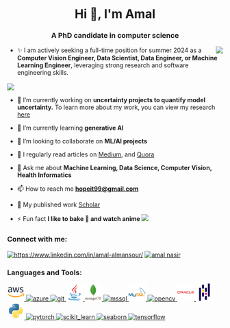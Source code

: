 <h1 align="center">Hi 👋, I'm Amal </h1>
<h3 align="center">A PhD candidate in computer science </h3>

<img align="right" src="https://user-images.githubusercontent.com/74038190/216654112-f34391b7-72e0-4053-8849-30dcaeaa1aaa.gif">

-  ✨ I am actively seeking a full-time position for summer 2024 as a **Computer Vision Engineer, Data Scientist, Data Engineer, or Machine Learning Engineer**, leveraging strong research and software engineering skills.
<img align="center" src="https://github.com/Anmol-Baranwal/Cool-GIFs-For-GitHub/assets/74038190/95185e07-8f10-47db-85ae-b11c472f35ab" width="200">

- 🔭 I’m currently working on **uncertainty projects to quantify model uncertainty.** To learn more about my work, you can view my research <a href="https://github.com/Amal-Nasir/Amal-Nasir/blob/main/Research%20Statement_2024.pdf"> here </a>

- 🌱 I’m currently learning **generative AI**

- 👯 I’m looking to collaborate on **ML/AI projects**

- 📝 I regularly read articles on <a href="https://medium.com">Medium</a>, and <a href="https://www.quora.com">Quora</a>

- 💬 Ask me about **Machine Learning, Data Science, Computer Vision, Health Informatics**

- 📫 How to reach me **hopeit99@gmail.com**

- 📄 My published work <a href="https://scholar.google.com/citations?hl=en&user=G98w74sAAAAJ&view_op=list_works&gmla=AH70aAURXt9Xma_yFSqE8bhOon3CveymYJ25V6q6Ii1OXrDRkD4QQ39Fn_0lianegNN8QRu3I4b0WN4CpMMG5jjj"> Scholar </a>

- ⚡ Fun fact **I like to bake 🎂 and watch anime <img src="https://github.com/Anmol-Baranwal/Cool-GIFs-For-GitHub/assets/74038190/406eb3e6-caba-401d-93c8-e0a7941c84b9" width="75">** 
  
   

<h3 align="left">Connect with me:</h3>
<p align="left">
<a href="https://linkedin.com/in/https://www.linkedin.com/in/amal-almansour/" target="blank"><img align="center" src="https://raw.githubusercontent.com/rahuldkjain/github-profile-readme-generator/master/src/images/icons/Social/linked-in-alt.svg" alt="https://www.linkedin.com/in/amal-almansour/" height="30" width="40" /></a>
<a href="https://stackoverflow.com/users/amal nasir" target="blank"><img align="center" src="https://raw.githubusercontent.com/rahuldkjain/github-profile-readme-generator/master/src/images/icons/Social/stack-overflow.svg" alt="amal nasir" height="30" width="40" /></a>
</p>

<h3 align="left">Languages and Tools:</h3>
<p align="left"> <a href="https://aws.amazon.com" target="_blank" rel="noreferrer"> <img src="https://raw.githubusercontent.com/devicons/devicon/master/icons/amazonwebservices/amazonwebservices-original-wordmark.svg" alt="aws" width="40" height="40"/> </a> <a href="https://azure.microsoft.com/en-in/" target="_blank" rel="noreferrer"> <img src="https://www.vectorlogo.zone/logos/microsoft_azure/microsoft_azure-icon.svg" alt="azure" width="40" height="40"/> </a> <a href="https://git-scm.com/" target="_blank" rel="noreferrer"> <img src="https://www.vectorlogo.zone/logos/git-scm/git-scm-icon.svg" alt="git" width="40" height="40"/> </a> <a href="https://www.java.com" target="_blank" rel="noreferrer"> <img src="https://raw.githubusercontent.com/devicons/devicon/master/icons/java/java-original.svg" alt="java" width="40" height="40"/> </a> <a href="https://www.mongodb.com/" target="_blank" rel="noreferrer"> <img src="https://raw.githubusercontent.com/devicons/devicon/master/icons/mongodb/mongodb-original-wordmark.svg" alt="mongodb" width="40" height="40"/> </a> <a href="https://www.microsoft.com/en-us/sql-server" target="_blank" rel="noreferrer"> <img src="https://www.svgrepo.com/show/303229/microsoft-sql-server-logo.svg" alt="mssql" width="40" height="40"/> </a> <a href="https://www.mysql.com/" target="_blank" rel="noreferrer"> <img src="https://raw.githubusercontent.com/devicons/devicon/master/icons/mysql/mysql-original-wordmark.svg" alt="mysql" width="40" height="40"/> </a> <a href="https://opencv.org/" target="_blank" rel="noreferrer"> <img src="https://www.vectorlogo.zone/logos/opencv/opencv-icon.svg" alt="opencv" width="40" height="40"/> </a> <a href="https://www.oracle.com/" target="_blank" rel="noreferrer"> <img src="https://raw.githubusercontent.com/devicons/devicon/master/icons/oracle/oracle-original.svg" alt="oracle" width="40" height="40"/> </a> <a href="https://pandas.pydata.org/" target="_blank" rel="noreferrer"> <img src="https://raw.githubusercontent.com/devicons/devicon/2ae2a900d2f041da66e950e4d48052658d850630/icons/pandas/pandas-original.svg" alt="pandas" width="40" height="40"/> </a> <a href="https://www.python.org" target="_blank" rel="noreferrer"> <img src="https://raw.githubusercontent.com/devicons/devicon/master/icons/python/python-original.svg" alt="python" width="40" height="40"/> </a> <a href="https://pytorch.org/" target="_blank" rel="noreferrer"> <img src="https://www.vectorlogo.zone/logos/pytorch/pytorch-icon.svg" alt="pytorch" width="40" height="40"/> </a> <a href="https://scikit-learn.org/" target="_blank" rel="noreferrer"> <img src="https://upload.wikimedia.org/wikipedia/commons/0/05/Scikit_learn_logo_small.svg" alt="scikit_learn" width="40" height="40"/> </a> <a href="https://seaborn.pydata.org/" target="_blank" rel="noreferrer"> <img src="https://seaborn.pydata.org/_images/logo-mark-lightbg.svg" alt="seaborn" width="40" height="40"/> </a> <a href="https://www.tensorflow.org" target="_blank" rel="noreferrer"> <img src="https://www.vectorlogo.zone/logos/tensorflow/tensorflow-icon.svg" alt="tensorflow" width="40" height="40"/> </a> </p>

